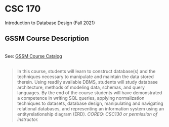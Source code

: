 # CSC 170

Introduction to Database Design (Fall 2021)
<br>
## GSSM Course Description
<br>
See: <a href='https://dc.statelibrary.sc.gov/bitstream/handle/10827/36887/GSSM_Course_Catalog_2021-2022.pdf'>GSSM Course Catalog </a>
<br><br>

> In this course, students will learn to construct database(s) and the techniques necessary to manipulate and
maintain the data stored therein. Using readily available DBMS, students will study database architecture,
methods of modeling data, schemas, and query languages. By the end of the course students will have
demonstrated a competence in writing SQL queries, applying normalization techniques to datasets, database
design, manipulating and navigating relational databases, and representing an information system using an entityrelationship diagram (ERD). <I>COREQ: CSC130 or permission of instructor.</I>
